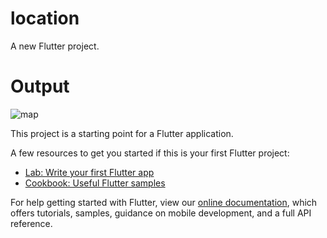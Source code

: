 # location

A new Flutter project.

# Output 

![map](https://user-images.githubusercontent.com/97453465/165003413-a8b4abf8-d2e5-4d4f-843b-4808de616316.gif)


This project is a starting point for a Flutter application.

A few resources to get you started if this is your first Flutter project:

- [Lab: Write your first Flutter app](https://flutter.dev/docs/get-started/codelab)
- [Cookbook: Useful Flutter samples](https://flutter.dev/docs/cookbook)

For help getting started with Flutter, view our
[online documentation](https://flutter.dev/docs), which offers tutorials,
samples, guidance on mobile development, and a full API reference.
